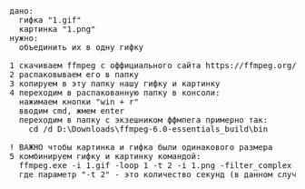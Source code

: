 <pre>
дано:
  гифка "1.gif"
  картинка "1.png"
нужно: 
  объединить их в одну гифку

1 скачиваем ffmpeg с оффициального сайта https://ffmpeg.org/download.html
2 распаковываем его в папку
3 копируем в эту папку нашу гифку и картинку
4 переходим в распакованную папку в консоли:
  нажимаем кнопки "win + r"
  вводим cmd, жмем enter
  переходим в папку с экзешником ффмпега примерно так:
    cd /d D:\Downloads\ffmpeg-6.0-essentials_build\bin

! ВАЖНО чтобы картинка и гифка были одинакового размера
5 комбинируем гифку и картинку командой:
  ffmpeg.exe -i 1.gif -loop 1 -t 2 -i 1.png -filter_complex "[0:v:0][1:v:0]concat=n=2:v=1[outv]" -map "[outv]" out.gif
  где параметр "-t 2" - это количество секунд (в данном случае 2), сколько будет видна картинка
</pre>
